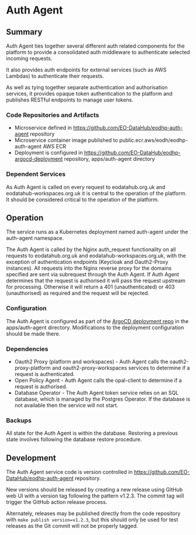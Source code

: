 # Auth Agent

## Summary

Auth Agent ties together several different auth related components for the platform to provide a consolidated auth middleware to authenticate selected incoming requests.

It also provides auth endpoints for external services (such as AWS Lambdas) to authenticate their requests.

As well as tying together separate authentication and authorisation services, it provides opaque token authentication to the platform and publishes RESTful endpoints to manage user tokens.

### Code Repositories and Artifacts

- Microservice defined in https://github.com/EO-DataHub/eodhp-auth-agent repository
- Microservice container image published to public.ecr.aws/eodh/eodhp-auth-agent AWS ECR
- Deployment is configured in https://github.com/EO-DataHub/eodhp-argocd-deployment repository, apps/auth-agent directory

### Dependent Services

As Auth Agent is called on every request to eodatahub.org.uk and eodatahub-workspaces.org.uk it is central to the operation of the platform. It should be considered critical to the operation of the platform.

## Operation

The service runs as a Kubernetes deployment named auth-agent under the auth-agent namespace.

The Auth Agent is called by the Nginx auth_request functionality on all requests to eodatahub.org.uk and eodatahub-workspaces.org.uk, with the exception of authentication endpoints (Keycloak and Oauth2-Proxy instances). All requests into the Nginx reverse proxy for the domains specified are sent via subrequest through the Auth Agent. If Auth Agent determines that the request is authorised it will pass the request upstream for processing. Otherwise it will return a 401 (unauthenticated) or 403 (unauthorised) as required and the request will be rejected.

### Configuration

The Auth Agent is configured as part of the [ArgoCD deployment repo](https://github.com/EO-DataHub/eodhp-auth-agent) in the apps/auth-agent directory. Modifications to the deployment configuration should be made there.

### Dependencies

- Oauth2 Proxy (platform and workspaces) - Auth Agent calls the oauth2-proxy-platform and oauth2-proxy-workspaces services to determine if a request is authenticated.
- Open Policy Agent - Auth Agent calls the opal-client to determine if a request is authorised.
- Database Operator - The Auth Agent token service relies on an SQL database, which is managed by the Postgres Operator. If the database is not available then the service will not start.

### Backups

All state for the Auth Agent is within the database. Restoring a previous state involves following the database restore procedure.

## Development

The Auth Agent service code is version controlled in https://github.com/EO-DataHub/eodhp-auth-agent repository.

New versions should be released by creating a new release using GitHub web UI with a version tag following the pattern v1.2.3. The commit tag will trigger the GitHub action release process.

Alternately, releases may be published directly from the code repository with `make publish version=v1.2.3`, but this should only be used for test releases as the Git commit will not be properly tagged.
